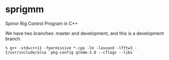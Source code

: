 # sprigmm
Spinor Rig Control Program in C++

We have two branches: master and development, and this is a development branch.
```
% g++ -std=c++11 -fpermissive *.cpp -lm -lasound -lfftw3 -I/usr/include/alsa `pkg-config gtkmm-3.0 --cflags --libs`
```
